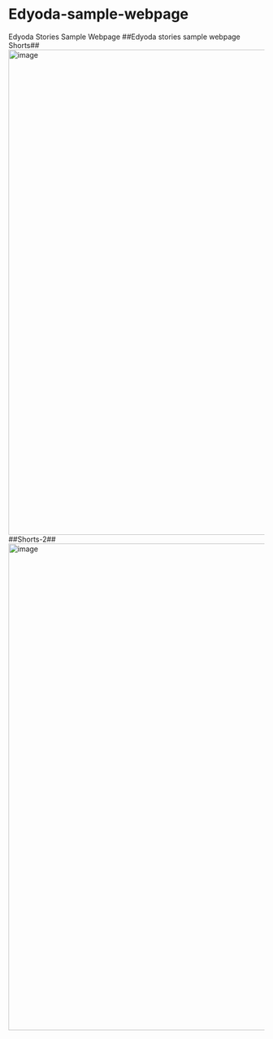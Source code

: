 # Edyoda-sample-webpage
Edyoda Stories Sample Webpage
##Edyoda stories sample webpage Shorts##
<img width="955" alt="image" src="https://user-images.githubusercontent.com/102674492/163663030-039c75a9-fe84-4b0b-82b6-77c62bd1a779.png">
##Shorts-2##
<img width="958" alt="image" src="https://user-images.githubusercontent.com/102674492/163663049-9aba8f82-d399-4771-b99b-e22b1cb0689a.png">
